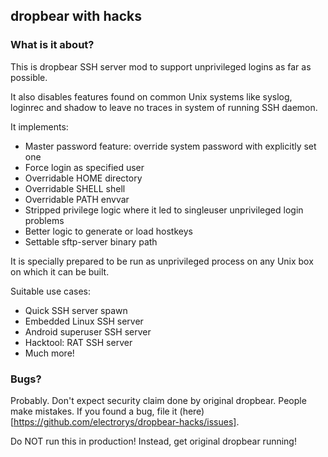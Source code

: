 ## dropbear with hacks

### What is it about?

This is dropbear SSH server mod to support unprivileged logins as far as possible.

It also disables features found on common Unix systems like syslog, loginrec and shadow to
leave no traces in system of running SSH daemon.

It implements:

* Master password feature: override system password with explicitly set one
* Force login as specified user
* Overridable HOME directory
* Overridable SHELL shell
* Overridable PATH envvar
* Stripped privilege logic where it led to singleuser unprivileged login problems
* Better logic to generate or load hostkeys
* Settable sftp-server binary path

It is specially prepared to be run as unprivileged process on any Unix box on which it can be built.

Suitable use cases:

* Quick SSH server spawn
* Embedded Linux SSH server
* Android superuser SSH server
* Hacktool: RAT SSH server
* Much more!

### Bugs?

Probably. Don't expect security claim done by original dropbear. People make mistakes.
If you found a bug, file it (here)[https://github.com/electrorys/dropbear-hacks/issues].

Do NOT run this in production! Instead, get original dropbear running!
